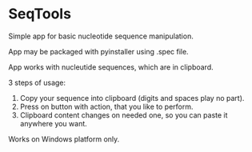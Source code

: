 # SeqTools
Simple app for basic nucleotide sequence manipulation.

App may be packaged with pyinstaller using .spec file.

App works with nucleutide sequences, which are in clipboard.

3 steps of usage:
1. Copy your sequence into clipboard (digits and spaces play no part).
2. Press on button with action, that you like to perform.
3. Clipboard content changes on needed one, so you can paste it anywhere you want.

Works on Windows platform only. 
